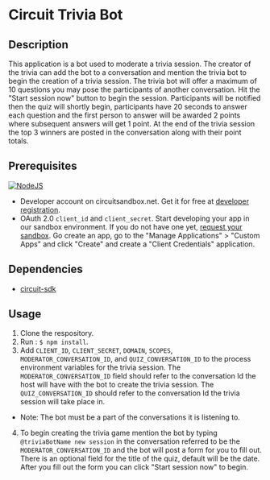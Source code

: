 Circuit Trivia Bot
==================================
## Description
This application is a bot used to moderate a trivia session. The creator of the trivia can add the bot to a conversation and mention the trivia bot to begin the creation of a trivia session. The trivia bot will offer a maximum of 10 questions you may pose the participants of another conversation. Hit the "Start session now" button to begin the session. Participants will be notified then the quiz will shortly begin, participants have 20 seconds to answer each question and the first person to answer will be awarded 2 points where subsequent answers will get 1 point. At the end of the trivia session the top 3 winners are posted in the conversation along with their point totals.
## Prerequisites
[![NodeJS](https://img.shields.io/badge/Node.js-6.10.2-brightgreen.svg)](https://nodejs.org) <br/>
* Developer account on circuitsandbox.net. Get it for free at [developer registration](https://circuit.github.io/).
* OAuth 2.0 `client_id` and `client_secret`. Start developing your app in our sandbox environment.
If you do not have one yet, [request your sandbox](https://yourcircuit.typeform.com/to/d3VDXN). Go create an app, go to the "Manage Applications" > "Custom Apps" and click "Create" and create a "Client Credentials" application.

## Dependencies
* [circuit-sdk](https://www.npmjs.com/package/circuit-sdk)

## Usage
1. Clone the respository.
2. Run : `$ npm install`.
3. Add `CLIENT_ID`, `CLIENT_SECRET`, `DOMAIN`, `SCOPES`, `MODERATOR_CONVERSATION_ID`, and `QUIZ_CONVERSATION_ID` to the process environment variables for the trivia session. The `MODERATOR_CONVERSATION_ID` field should refer to the conversation Id the host will have with the bot to create the trivia session. The `QUIZ_CONVERSATION_ID` should refer to the conversation Id the trivia session will take place in.
* Note: The bot must be a part of the conversations it is listening to.
4. To begin creating the trivia game mention the bot by typing `@triviaBotName new session` in the conversation referred to be the `MODERATOR_CONVERSATION_ID` and the bot will post a form for you to fill out. There is an optional field for the title of the quiz, default will be the date. After you fill out the form you can click "Start session now" to begin.